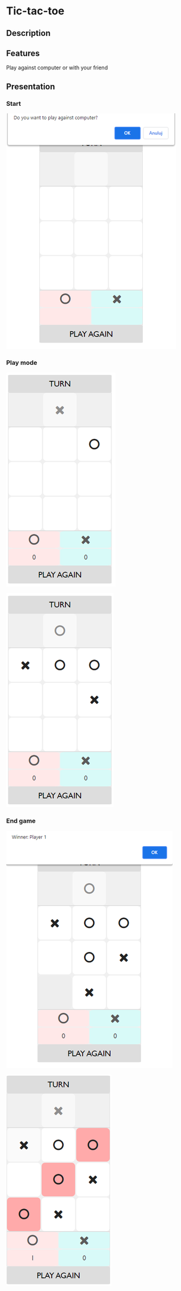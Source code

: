 # Tic-tac-toe

## Description

## Features

Play against computer or with your friend

## Presentation

### Start

<img src="pictures/gra1.PNG"
     alt="Ship placement"/>


### Play mode

<img src="pictures/gra2.PNG"
     alt="Play mode"/>

<img src="pictures/gra3.PNG"
     alt="Shooting"/>

### End game

<img src="pictures/gra4.PNG"
     alt="End game"/>


<img src="pictures/gra5.PNG"
     alt="End game"/>

